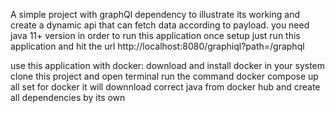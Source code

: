 A simple project with graphQl dependency to illustrate its working and create a dynamic api that can fetch data according to payload.
you need java 11+ version in order to run this application
once setup just run this application and hit the url http://localhost:8080/graphiql?path=/graphql


use this application with docker:
  download and install docker in your system
  clone this project and open terminal
  run the command docker compose up 
all set for docker it will downnload correct java from docker hub and create all dependencies by its own 
